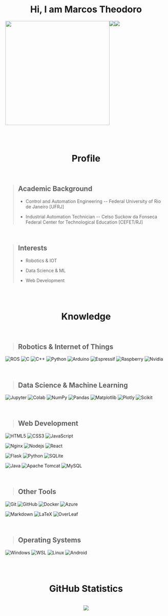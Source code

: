 <h1 align='center'>Hi, I am Marcos Theodoro</h1>
<div  align='center' style='display: flex; flex-direction: row;'>
	<img src='https://media.giphy.com/media/pFKNS89H7m0Tzzn4H2/giphy.gif' width='325'><br>
	<div  style='display: flex; flex-direction: row;'>
		<img src='https://komarev.com/ghpvc/?username=Marktheo&color=blue&style=for-the-badge'>
		<img src='https://img.shields.io/badge/Ask%20me-anything-1abc9c.svg?style=for-the-badge'>
	</div>
</div>

<br><br>

<h1 align='center'>Profile</h1>

<br>

> <h2>Academic Background</h2>
> 
> - Control and Automation Engineering -- Federal University of Rio de Janeiro [UFRJ]
> 
> - Industrial Automation Technician -- Celso Suckow da Fonseca Federal Center for Technological Education [CEFET/RJ]

<br>

> <h2>Interests</h2>
>
> - Robotics & IOT
> 
> - Data Science & ML
> 
> - Web Development


<br><br>


<h1 align='center'>Knowledge</h1>

<br>

> <h2>Robotics & Internet of Things</h2>
![ROS](https://img.shields.io/badge/ros-2D3F60.svg?style=for-the-badge&logo=ros&logoColor=white)
![C](https://img.shields.io/badge/c-00599D.svg?style=for-the-badge&logo=c&logoColor=white)
![C++](https://img.shields.io/badge/c++-00599D.svg?style=for-the-badge&logo=c%2B%2B&logoColor=white)
![Python](https://img.shields.io/badge/python-346C99?style=for-the-badge&logo=python&logoColor=white)
![Arduino](https://img.shields.io/badge/-Arduino-00878F?style=for-the-badge&logo=Arduino&logoColor=white)
![Espressif](https://img.shields.io/badge/espressif-C62817.svg?style=for-the-badge&logo=espressif&logoColor=white)
![Raspberry](https://img.shields.io/badge/Raspberry%20Pi-BA1042?style=for-the-badge&logo=Raspberry%20Pi&logoColor=white)
![Nvidia](https://img.shields.io/badge/nVIDIA-77B900.svg?style=for-the-badge&logo=nVIDIA&logoColor=white)

<br>

> <h2>Data Science & Machine Learning</h2>
![Jupyter](https://img.shields.io/badge/jupyter-F37821.svg?style=for-the-badge&logo=jupyter&logoColor=white)
![Colab](https://img.shields.io/badge/Colab-FFFFFF?style=for-the-badge&logo=googlecolab&color=white)
![NumPy](https://img.shields.io/badge/numpy-FFFFFF.svg?style=for-the-badge&logo=numpy&logoColor=black)
![Pandas](https://img.shields.io/badge/pandas-FFFFFF.svg?style=for-the-badge&logo=pandas&logoColor=black)
![Matplotlib](https://img.shields.io/badge/Matplotlib-FFFFFF.svg?style=for-the-badge&logo=plotly&logoColor=black)
![Plotly](https://img.shields.io/badge/Plotly-FFFFFF.svg?style=for-the-badge&logo=plotly&logoColor=black)
![Scikit](https://img.shields.io/badge/scikit--learn-FFFFFF.svg?style=for-the-badge&logo=scikit-learn&logoColor=black)

<br>

> <h2>Web Development</h2>
![HTML5](https://img.shields.io/badge/html5-E54D26.svg?style=for-the-badge&logo=html5&logoColor=white)
![CSS3](https://img.shields.io/badge/css3-379AD5.svg?style=for-the-badge&logo=css3&logoColor=white)
![JavaScript](https://img.shields.io/badge/JavaScript-F7E018?style=for-the-badge&logo=javascript&logoColor=white)


![Nginx](https://img.shields.io/badge/nginx-009639.svg?style=for-the-badge&logo=nginx&logoColor=white)
![Nodejs](https://img.shields.io/badge/Node.js-5FA04E?style=for-the-badge&logo=node.js&logoColor=white)
![React](https://img.shields.io/badge/React-202020?style=for-the-badge&logo=react&logoColor=61DAFB)

![Flask](https://img.shields.io/badge/flask-3CACC3.svg?style=for-the-badge&logo=flask&logoColor=white)
![Python](https://img.shields.io/badge/python-346C99?style=for-the-badge&logo=python&logoColor=white)
![SQLite](https://img.shields.io/badge/sqlite-003856.svg?style=for-the-badge&logo=sqlite&logoColor=white)

![Java](https://img.shields.io/badge/java-E76F00.svg?style=for-the-badge&logo=openjdk&logoColor=white)
![Apache Tomcat](https://img.shields.io/badge/apache%20tomcat-D2A41F.svg?style=for-the-badge&logo=apache-tomcat&logoColor=black)
![MySQL](https://img.shields.io/badge/mysql-003856.svg?style=for-the-badge&logo=mysql&logoColor=white)

<br>

> <h2>Other Tools</h2>
![Git](https://img.shields.io/badge/git-%23F05033.svg?style=for-the-badge&logo=git&logoColor=white)
![GitHub](https://img.shields.io/badge/github-%23121011.svg?style=for-the-badge&logo=github&logoColor=white)
![Docker](https://img.shields.io/badge/docker-%23326ce5.svg?style=for-the-badge&logo=docker&logoColor=white)
![Azure](https://img.shields.io/badge/Azure-0089D6?style=for-the-badge&logo=microsoft-azure&logoColor=white)

![Markdown](https://img.shields.io/badge/markdown-%23000000.svg?style=for-the-badge&logo=markdown&logoColor=white)
![LaTeX](https://img.shields.io/badge/latex-%23008080.svg?style=for-the-badge&logo=latex&logoColor=white)
![OverLeaf](https://img.shields.io/badge/Overleaf-47A141?style=for-the-badge&logo=Overleaf&logoColor=white)

<br>

> <h2>Operating Systems</h2>
![Windows](https://img.shields.io/badge/Windows-0078D6?style=for-the-badge&logo=windows&logoColor=white)
![WSL](https://img.shields.io/badge/WSL-FFFFFF?style=for-the-badge&logo=linux&logoColor=black)
![Linux](https://img.shields.io/badge/Linux-FCC624?style=for-the-badge&logo=linux&logoColor=black)
![Android](https://img.shields.io/badge/Android-A4C639?style=for-the-badge&logo=android&logoColor=white)

<br><br>

<h1 align='center'>GitHub Statistics</h1>

<br>

<div align='center'>
  <img src="https://github-readme-stats.vercel.app/api?username=Marktheo&hide=prs,issues&show_icons=true&theme=nord"/>
</div>

